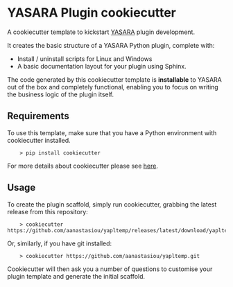 # YASARA Plugin cookiecutter

A cookiecutter template to kickstart [YASARA](http://www.yasara.org/) plugin development.

It creates the basic structure of a YASARA Python plugin, complete with:

* Install / uninstall scripts for Linux and Windows 
* A basic documentation layout for your plugin using Sphinx.

The code generated by this cookiecutter template is **installable** to YASARA out of the box and 
completely functional, enabling you to focus on writing the business logic of the plugin itself.


## Requirements

To use this template, make sure that you have a Python environment with cookiecutter installed.

```
    > pip install cookiecutter
```

For more details about cookiecutter please see [here](https://github.com/cookiecutter/cookiecutter).


## Usage

To create the plugin scaffold, simply run cookiecutter, grabbing the latest release from this repository:


```
    > cookiecutter https://github.com/aanastasiou/yapltemp/releases/latest/download/yapltemp.zip
```

Or, similarly, if you have git installed:

```
    > cookiecutter https://github.com/aanastasiou/yapltemp.git
```

Cookiecutter will then ask you a number of questions to customise your plugin template and generate 
the initial scaffold.


